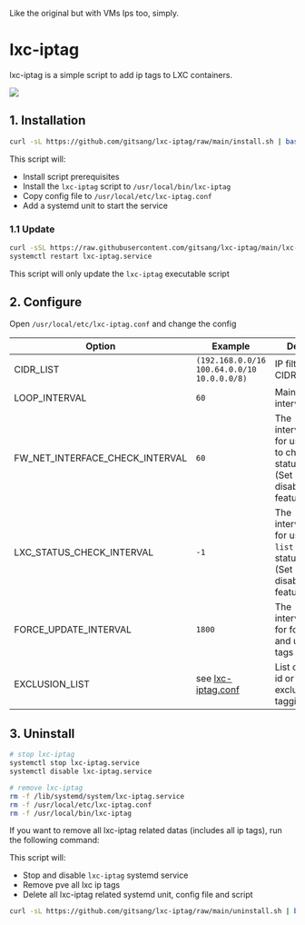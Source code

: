 Like the original but with VMs Ips too, simply.


# lxc-iptag

lxc-iptag is a simple script to add ip tags to LXC containers.

![](./img/pve-lxc-iptag.png)

## 1. Installation

```sh
curl -sL https://github.com/gitsang/lxc-iptag/raw/main/install.sh | bash
```

This script will:

- Install script prerequisites
- Install the `lxc-iptag` script to `/usr/local/bin/lxc-iptag`
- Copy config file to `/usr/local/etc/lxc-iptag.conf`
- Add a systemd unit to start the service

### 1.1 Update

```sh
curl -sSL https://raw.githubusercontent.com/gitsang/lxc-iptag/main/lxc-iptag -o /usr/local/bin/lxc-iptag && chmod +x /usr/local/bin/lxc-iptag
systemctl restart lxc-iptag.service
```

This script will only update the `lxc-iptag` executable script

## 2. Configure

Open `/usr/local/etc/lxc-iptag.conf` and change the config

| Option                          | Example                                     | Description                                                                                             |
| ------------------------------- | ------------------------------------------- | ------------------------------------------------------------------------------------------------------- |
| CIDR_LIST                       | `(192.168.0.0/16 100.64.0.0/10 10.0.0.0/8)` | IP filter list in CIDR format                                                                           |
| LOOP_INTERVAL                   | `60`                                        | Main loop interval(seconds)                                                                             |
| FW_NET_INTERFACE_CHECK_INTERVAL | `60`                                        | The interval(seconds) for using `ip link` to check lxc status changed (Set -1 to disable this feature) |
| LXC_STATUS_CHECK_INTERVAL       | `-1`                                        | The interval(seconds) for using `pct list` to check lxc status changed (Set -1 to disable this feature) |
| FORCE_UPDATE_INTERVAL           | `1800`                                      | The interval(seconds) for force check and update lxc tags                                               |
| EXCLUSION_LIST                  | see [lxc-iptag.conf](./lxc-iptag.conf)      | List of container id or ip to exclude from tagging                                                         |

## 3. Uninstall

```sh
# stop lxc-iptag
systemctl stop lxc-iptag.service
systemctl disable lxc-iptag.service

# remove lxc-iptag
rm -f /lib/systemd/system/lxc-iptag.service
rm -f /usr/local/etc/lxc-iptag.conf
rm -f /usr/local/bin/lxc-iptag
```

If you want to remove all lxc-iptag related datas (includes all ip tags), run the following command:

This script will:

- Stop and disable `lxc-iptag` systemd service
- Remove pve all lxc ip tags
- Delete all lxc-iptag related systemd unit, config file and script

```sh
curl -sL https://github.com/gitsang/lxc-iptag/raw/main/uninstall.sh | bash
```
